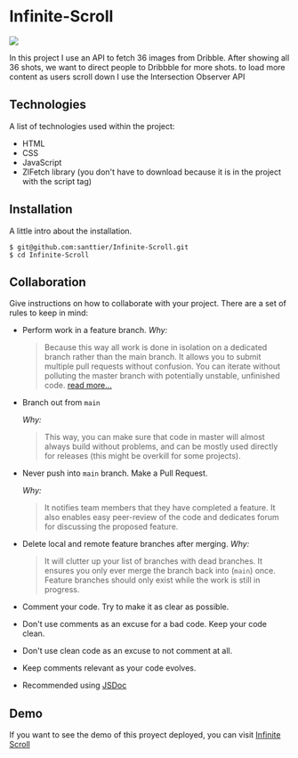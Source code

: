 # Infinite-Scroll
![](images/infinite-scroll.gif)

In this project I use an API to fetch 36 images from Dribble. After showing all 36 shots, we want to direct people to Dribbble for more shots.
to load more content as users scroll down I use the Intersection Observer API
## Technologies
A list of technologies used within the project:
- HTML
- CSS
- JavaScript
- ZlFetch library (you don't have to download because it is in the project with the script tag)

## Installation
A little intro about the installation. 
```
$ git@github.com:santtier/Infinite-Scroll.git
$ cd Infinite-Scroll
```

## Collaboration
Give instructions on how to collaborate with your project.
There are a set of rules to keep in mind:

- Perform work in a feature branch.
  _Why:_
  > Because this way all work is done in isolation on a dedicated branch rather than the main branch. It allows you to submit multiple pull requests without confusion. You can iterate without polluting the master branch with potentially unstable, unfinished code. [read more...](https://www.atlassian.com/git/tutorials/comparing-workflows#feature-branch-workflow)
- Branch out from `main`

  _Why:_

  > This way, you can make sure that code in master will almost always build without problems, and can be mostly used directly for releases (this might be overkill for some projects).

- Never push into `main` branch. Make a Pull Request.

  _Why:_

  > It notifies team members that they have completed a feature. It also enables easy peer-review of the code and dedicates forum for discussing the proposed feature.

- Delete local and remote feature branches after merging.
  _Why:_
  > It will clutter up your list of branches with dead branches. It ensures you only ever merge the branch back into (`main`) once. Feature branches should only exist while the work is still in progress.

- Comment your code. Try to make it as clear as possible.
- Don't use comments as an excuse for a bad code. Keep your code clean.
- Don't use clean code as an excuse to not comment at all.
- Keep comments relevant as your code evolves.
- Recommended using [JSDoc](https://www.youtube.com/watch?v=r0H-acWQS6c)

## Demo
If you want to see the demo of this proyect deployed, you can visit [Infinite Scroll](https://santtier.github.io/Infinite-Scroll/ "Infinite Scroll")


